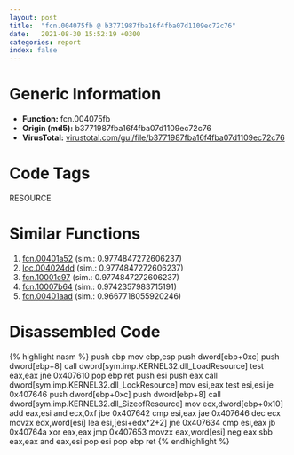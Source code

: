 ```yaml
---
layout: post
title:  "fcn.004075fb @ b3771987fba16f4fba07d1109ec72c76"
date:   2021-08-30 15:52:19 +0300
categories: report
index: false
---
```


# Generic Information
- **Function:** fcn.004075fb
- **Origin (md5):** b3771987fba16f4fba07d1109ec72c76
- **VirusTotal:** [virustotal.com/gui/file/b3771987fba16f4fba07d1109ec72c76][virustotal_ref]

# Code Tags
<span class="tag" id="RESOURCE">RESOURCE</span>


# Similar Functions

1. [fcn.00401a52][similar_1_ref] (sim.: 0.9774847272606237)
2. [loc.004024dd][similar_2_ref] (sim.: 0.9774847272606237)
3. [fcn.10001c97][similar_3_ref] (sim.: 0.9774847272606237)
4. [fcn.10007b64][similar_4_ref] (sim.: 0.9742357983715191)
5. [fcn.00401aad][similar_5_ref] (sim.: 0.9667718055920246)


# Disassembled Code

{% highlight nasm %}
push ebp
mov ebp,esp
push dword[ebp+0xc]
push dword[ebp+8]
call dword[sym.imp.KERNEL32.dll_LoadResource]
test eax,eax
jne 0x407610
pop ebp
ret
push esi
push eax
call dword[sym.imp.KERNEL32.dll_LockResource]
mov esi,eax
test esi,esi
je 0x407646
push dword[ebp+0xc]
push dword[ebp+8]
call dword[sym.imp.KERNEL32.dll_SizeofResource]
mov ecx,dword[ebp+0x10]
add eax,esi
and ecx,0xf
jbe 0x407642
cmp esi,eax
jae 0x407646
dec ecx
movzx edx,word[esi]
lea esi,[esi+edx*2+2]
jne 0x407634
cmp esi,eax
jb 0x40764a
xor eax,eax
jmp 0x407653
movzx eax,word[esi]
neg eax
sbb eax,eax
and eax,esi
pop esi
pop ebp
ret
{% endhighlight %}


[similar_1_ref]: /report/fcn.00401a52@44e1ffcf4e71f4505c09d520fd75f1e4
[similar_2_ref]: /report/loc.004024dd@de21a548b66aa6c0b17491b6a31e14fa
[similar_3_ref]: /report/fcn.10001c97@481b545f5c18f2fce1caac67ddc419e8
[similar_4_ref]: /report/fcn.10007b64@e5d49e0823e602f2ee948ac39d32c1eb
[similar_5_ref]: /report/fcn.00401aad@1123b7aa5760238fe93045e585b8234c
[virustotal_ref]: https://www.virustotal.com/gui/file/b3771987fba16f4fba07d1109ec72c76